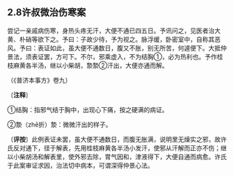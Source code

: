 ## 2.8许叔微治伤寒案

尝记一亲戚病伤寒，身热头疼无汗，大便不通已四五日。予讯问之，见医者治大黄、朴硝等欲下之。予曰：子故少待，予为视之。脉浮缓，卧密室中，自称其恶风。予曰：表证如此，虽大便不通数日，腹又不胀，别无所苦，何遽便下。大抵仲景法，须表证罢，方可下。不尔，邪乘虚入，不为结胸①，必为热利也。予作桂枝麻黄各半汤，继以小柴胡，漐漐②汗出，大便亦通而解。

（《普济本事方》卷九）

〔**注释**〕

①结胸：指邪气结于胸中，出现心下痛，按之硬满的病证。

②漐（zhē折）漐：微微汗出的样子。

〔**评按**〕此例表证未罢，虽大便不通数日，而腹无胀满，说明里无燥实之邪，故许氏反对通下，径于解表，先用桂枝麻黄各半汤小发汗，使邪从汗解而正亦不伤；继以小柴胡汤和解表里，使外邪去除，胃气因和，津液得下，大便自通而病愈。许氏于此案审证求因，治法切中病本，可谓深得仲景心法。
